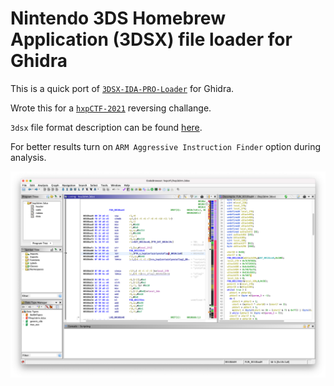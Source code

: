 # Nintendo 3DS Homebrew Application (3DSX) file loader for Ghidra

This is a quick port of [`3DSX-IDA-PRO-Loader`](https://github.com/0xEBFE/3DSX-IDA-PRO-Loader) for Ghidra.

Wrote this for a [`hxpCTF-2021`](https://2021.ctf.link) reversing challange.

`3dsx` file format description can be found [here](https://www.3dbrew.org/wiki/3DSX_Format).

For better results turn on `ARM Aggressive Instruction Finder` option during analysis.

![screenshot](./screen.png)
